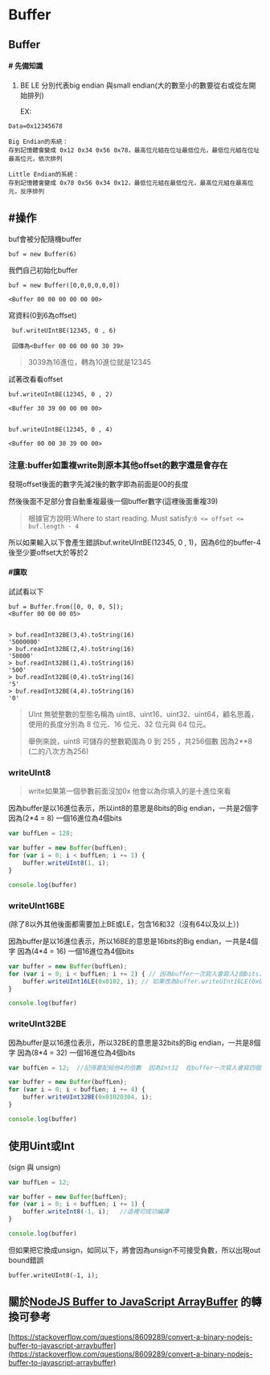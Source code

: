 # Buffer

## Buffer

#### \# 先備知識

1. BE LE 分別代表big endian 與small endian\(大的數至小的數要從右或從左開始排列\)

   EX:

```text
Data=0x12345678    

Big Endian的系統：
存到記憶體會變成 0x12 0x34 0x56 0x78，最高位元組在位址最低位元，最低位元組在位址最高位元，依次排列

Little Endian的系統：
存到記憶體會變成 0x78 0x56 0x34 0x12，最低位元組在最低位元，最高位元組在最高位元，反序排列
```

## \#操作

buf會被分配隨機buffer

```text
buf = new Buffer(6)
```

我們自己初始化buffer

```text
buf = new Buffer([0,0,0,0,0,0])

<Buffer 00 00 00 00 00 00>
```

寫資料\(0到6為offset\)

```text
 buf.writeUIntBE(12345, 0 , 6)

 回傳為<Buffer 00 00 00 00 30 39>
```

> 3039為16進位，轉為10進位就是12345

試著改看看offset

```text
buf.writeUIntBE(12345, 0 , 2)

<Buffer 30 39 00 00 00 00>


buf.writeUIntBE(12345, 0 , 4)

<Buffer 00 00 30 39 00 00>
```

### 注意:buffer如重複write則原本其他offset的數字還是會存在

發現offset後面的數字先減2後的數字即為前面是00的長度

然後後面不足部分會自動重複最後一個buffer數字\(這裡後面重複39\)

> 根據官方說明:Where to start reading. Must satisfy:`0 <= offset <= buf.length - 4`

所以如果輸入以下會產生錯誤buf.writeUIntBE\(12345, 0 , 1\)，因為6位的buffer-4後至少要offset大於等於2

#### \#讀取

試試看以下

```text
buf = Buffer.from([0, 0, 0, 5]);
<Buffer 00 00 00 05>


> buf.readInt32BE(3,4).toString(16)
'5000000'
> buf.readInt32BE(2,4).toString(16)
'50000'
> buf.readInt32BE(1,4).toString(16)
'500'
> buf.readInt32BE(0,4).toString(16)
'5'
> buf.readInt32BE(4,4).toString(16)
'0'
```

> UInt 無號整數的型態名稱為 uint8、uint16、uint32、uint64，顧名思義，使用的長度分別為 8 位元、16 位元、32 位元與 64 位元。
>
> 舉例來說，uint8 可儲存的整數範圍為 0 到 255 ，共256個數 因為2\*\*8 \(二的八次方為256\)

### writeUInt8

> write如果第一個參數前面沒加0x 他會以為你填入的是十進位來看

因為buffer是以16進位表示，所以int8的意思是8bits的Big endian，一共是2個字 因為\(2\*4 = 8\) 一個16進位為4個bits

```javascript
var buffLen = 128;

var buffer = new Buffer(buffLen);
for (var i = 0; i < buffLen; i += 1) {
    buffer.writeUInt8(1, i);
}

console.log(buffer)
```

### writeUInt16BE

\(除了8以外其他後面都需要加上BE或LE，包含16和32（沒有64以及以上）\)

因為buffer是以16進位表示，所以16BE的意思是16bits的Big endian，一共是4個字 因為\(4\*4 = 16\) 一個16進位為4個bits

```javascript
var buffer = new Buffer(buffLen);
for (var i = 0; i < buffLen; i += 2) { // 因為buffer一次寫入會寫入2個bits，所以Int16的話共4個bits所以換下一個時要i += 2
    buffer.writeUInt16LE(0x0102, i); // 如果改為buffer.writeUInt16LE(0x010203, i); 會出現outbound錯誤
}

console.log(buffer)
```

### writeUInt32BE

因為buffer是以16進位表示，所以32BE的意思是32bits的Big endian，一共是8個字 因為\(8\*4 = 32\) 一個16進位為4個bits

```javascript
var buffLen = 12;  //記得要配給他4的倍數  因為Int32  在buffer一次寫入會寫四個字

var buffer = new Buffer(buffLen);
for (var i = 0; i < buffLen; i += 4) {
    buffer.writeUInt32BE(0x01020304, i);
}

console.log(buffer)
```

## 使用Uint或Int

\(sign 與 unsign\)

```javascript
var buffLen = 12;

var buffer = new Buffer(buffLen);
for (var i = 0; i < buffLen; i += 1) {
    buffer.writeInt8(-1, i);   //這裡可成功編譯
}

console.log(buffer)
```

但如果把它換成unsign，如同以下，將會因為unsign不可接受負數，所以出現out bound錯誤

```text
buffer.writeUInt8(-1, i);
```

## 關於[NodeJS Buffer to JavaScript ArrayBuffer](https://stackoverflow.com/questions/8609289/convert-a-binary-nodejs-buffer-to-javascript-arraybuffer) 的轉換可參考

[https://stackoverflow.com/questions/8609289/convert-a-binary-nodejs-buffer-to-javascript-arraybuffer](https://stackoverflow.com/questions/8609289/convert-a-binary-nodejs-buffer-to-javascript-arraybuffer)

